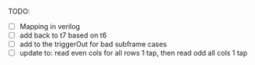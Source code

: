 TODO:
- [ ] Mapping in verilog
- [ ] add back to t7 based on t6
- [ ] add to the triggerOut for bad subframe cases
- [ ] update to: read even cols for all rows 1 tap, then read odd all cols 1 tap